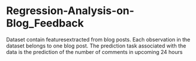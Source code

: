 # Regression-Analysis-on-Blog_Feedback
Dataset contain featuresextracted from blog posts. Each observation in the dataset belongs to one blog post. The prediction task associated with the data is the prediction of the number of comments in upcoming 24 hours

